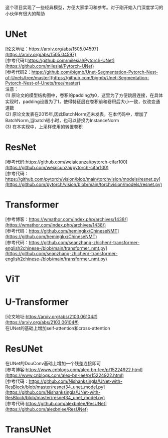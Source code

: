这个项目实现了一些经典模型，方便大家学习和参考。对于刚开始入门深度学习的小伙伴有很大的帮助<br/>
# UNet
[论文地址：https://arxiv.org/abs/1505.04597](https://arxiv.org/abs/1505.04597)<br>
[参考代码1:https://github.com/milesial/Pytorch-UNet](https://github.com/milesial/Pytorch-UNet)<br/>
[参考代码2：https://github.com/bigmb/Unet-Segmentation-Pytorch-Nest-of-Unets/tree/master](https://github.com/bigmb/Unet-Segmentation-Pytorch-Nest-of-Unets/tree/master)<br/>
注意：<br/>
(1) 原论文的模型结构图中，卷积的padding为0，这里为了方便跳层连接，在具体实现时，padding设置为了1，使得特征层在卷积前和卷积后大小一致，仅改变通道数<br/>
(2) 原论文发表在2015年,因此BatchNorm还未发表，在本代码中，增加了BatchNorm,当batch较小时，也可以替换为InstanceNorm<br/>
(3) 在本实现中，上采样使用的转置卷积<br/>

# ResNet
[参考代码:https://github.com/weiaicunzai/pytorch-cifar100](https://github.com/weiaicunzai/pytorch-cifar100)<br/>
[参考代码：https://github.com/pytorch/vision/blob/main/torchvision/models/resnet.py](https://github.com/pytorch/vision/blob/main/torchvision/models/resnet.py)<br/>
# Transformer
[参考博客：https://wmathor.com/index.php/archives/1438/](https://wmathor.com/index.php/archives/1438/)<br/>
[参考代码：https://github.com/hemingkx/ChineseNMT](https://github.com/hemingkx/ChineseNMT)<br/>
[参考代码：https://github.com/seanzhang-zhichen/-transformer-english2chinese-/blob/main/transformer_nmt.py](https://github.com/seanzhang-zhichen/-transformer-english2chinese-/blob/main/transformer_nmt.py)<br/>
# ViT


# U-Transformer
[论文地址:https://arxiv.org/abs/2103.06104#](https://arxiv.org/abs/2103.06104#)<br/>
在UNet的基础上增加self-attention和cross-attention
# ResUNet
在UNet的DouConv基础上增加一个残差连接即可<br/>
[参考博客:https://www.cnblogs.com/alex-bn-lee/p/15224922.html](https://www.cnblogs.com/alex-bn-lee/p/15224922.html)<br/>
[参考代码：https://github.com/Nishanksingla/UNet-with-ResBlock/blob/master/resnet34_unet_model.py](https://github.com/Nishanksingla/UNet-with-ResBlock/blob/master/resnet34_unet_model.py)<br/>
[参考代码:https://github.com/alexbnlee/ResUNet](https://github.com/alexbnlee/ResUNet)<br/>
# TransUNet



